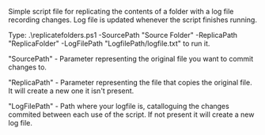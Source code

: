 Simple script file for replicating the contents of a folder with a log file recording changes. Log file is updated whenever the script finishes running.

Type: .\replicatefolders.ps1 -SourcePath "Source Folder" -ReplicaPath "ReplicaFolder" -LogFilePath "LogfilePath/logfile.txt" to run it.

"SourcePath" - Parameter representing the original file you want to commit changes to.

"ReplicaPath" - Parameter representing the file that copies the original file. It will create a new one it isn't present.

"LogFilePath" - Path where your logfile is, catalloguing the changes commited between each use of the script. If not present it will create a new log file.
